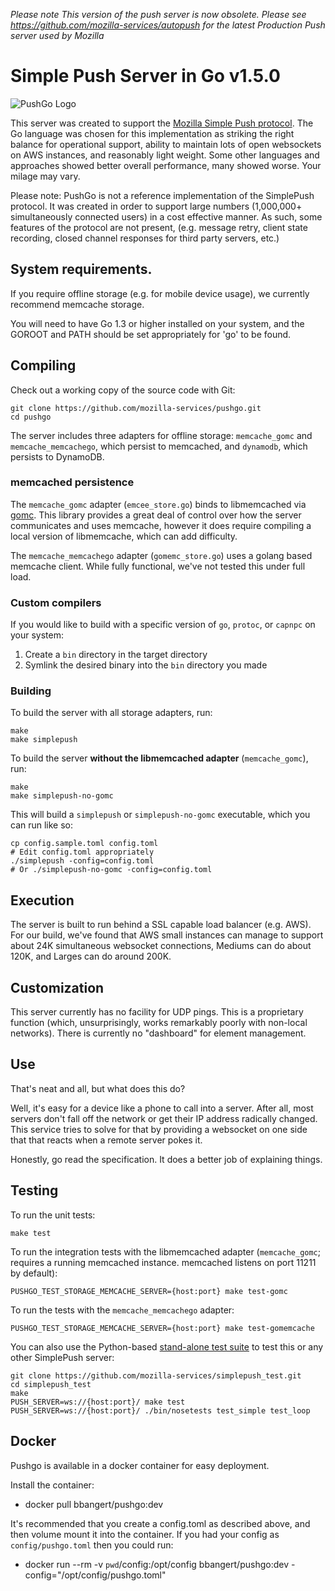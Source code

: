 *Please note*
*This version of the push server is now obsolete. Please see https://github.com/mozilla-services/autopush for the latest Production Push server used by Mozilla*

Simple Push Server in Go v1.5.0
===

![PushGo Logo](https://cdn.rawgit.com/mozilla-services/pushgo/dev/logo.jpg)

This server was created to support the [Mozilla Simple Push
protocol](https://wiki.mozilla.org/WebAPI/SimplePush). The Go language
was chosen for this implementation as striking the right balance for
operational support, ability to maintain lots of open websockets on
AWS instances, and reasonably light weight. Some other languages and
approaches showed better overall performance, many showed worse. Your
milage may vary.

Please note: PushGo is not a reference implementation of the SimplePush
protocol. It was created in order to support large numbers (1,000,000+
simultaneously connected users) in a cost effective manner. As such, some
features of the protocol are not present, (e.g. message retry, client state
recording, closed channel responses for third party servers, etc.)

## System requirements.

If you require offline storage (e.g. for mobile device usage), we
currently recommend memcache storage.

You will need to have Go 1.3 or higher installed on your system, and the
GOROOT and PATH should be set appropriately for 'go' to be found.

## Compiling
Check out a working copy of the source code with Git:

    git clone https://github.com/mozilla-services/pushgo.git
    cd pushgo

The server includes three adapters for offline storage: `memcache_gomc` and
`memcache_memcachego`, which persist to memcached, and `dynamodb`, which
persists to DynamoDB.

### memcached persistence

The `memcache_gomc` adapter (`emcee_store.go`) binds to libmemcached via
[gomc](http://godoc.org/github.com/varstr/gomc). This library provides a great
deal of control over how the server communicates and uses memcache, however it
does require compiling a local version of libmemcache, which can add difficulty.

The `memcache_memcachego` adapter (`gomemc_store.go`) uses a golang based
memcache client. While fully functional, we've not tested this under full load.

### Custom compilers

If you would like to build with a specific version of `go`, `protoc`,
or `capnpc` on your system:

1. Create a `bin` directory in the target directory
2. Symlink the desired binary into the `bin` directory you made

### Building

To build the server with all storage adapters, run:

    make
    make simplepush

To build the server **without the libmemcached adapter** (`memcache_gomc`),
run:

    make
    make simplepush-no-gomc

This will build a `simplepush` or `simplepush-no-gomc` executable, which you
can run like so:

    cp config.sample.toml config.toml
    # Edit config.toml appropriately
    ./simplepush -config=config.toml
    # Or ./simplepush-no-gomc -config=config.toml

## Execution
 The server is built to run behind a SSL capable load balancer (e.g.
AWS). For our build, we've found that AWS small instances can manage
to support about 24K simultaneous websocket connections, Mediums can
do about 120K, and Larges can do around 200K.

## Customization
This server currently has no facility for UDP pings. This is a
proprietary function (which, unsurprisingly, works remarkably poorly
with non-local networks). There is currently no "dashboard" for
element management.

## Use
That's neat and all, but what does this do?

Well, it's easy for a device like a phone to call into a server.
After all, most servers don't fall off the network or get their IP
address radically changed. This service tries to solve for that by
providing a websocket on one side that that reacts when a remote
server pokes it.

Honestly, go read the specification. It does a better job of
explaining things.

## Testing

To run the unit tests:

    make test

To run the integration tests with the libmemcached adapter (`memcache_gomc`;
requires a running memcached instance. memcached listens on port 11211
by default):

    PUSHGO_TEST_STORAGE_MEMCACHE_SERVER={host:port} make test-gomc

To run the tests with the `memcache_memcachego` adapter:

    PUSHGO_TEST_STORAGE_MEMCACHE_SERVER={host:port} make test-gomemcache

You can also use the Python-based
[stand-alone test suite](https://github.com/mozilla-services/simplepush_test)
to test this or any other SimplePush server:

    git clone https://github.com/mozilla-services/simplepush_test.git
    cd simplepush_test
    make
    PUSH_SERVER=ws://{host:port}/ make test
    PUSH_SERVER=ws://{host:port}/ ./bin/nosetests test_simple test_loop

## Docker

Pushgo is available in a docker container for easy deployment.

Install the container:

* docker pull bbangert/pushgo:dev

It's recommended that you create a config.toml as described above, and
then volume mount it into the container. If you had your config as
``config/pushgo.toml`` then you could run:

* docker run --rm -v `pwd`/config:/opt/config bbangert/pushgo:dev -config="/opt/config/pushgo.toml"
